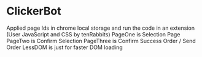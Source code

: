 # ClickerBot
Applied page Ids in chrome local storage and run the code in an extension (User JavaScript and CSS by tenRabbits)
PageOne is Selection Page
PageTwo is Confirm Selection
PageThree is Confirm Success Order / Send Order
LessDOM is just for faster DOM loading
